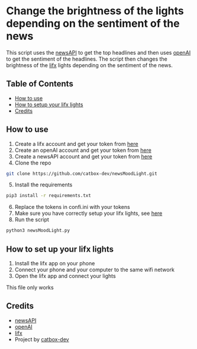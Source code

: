 # Change the brightness of the lights depending on the sentiment of the news
This script uses the [newsAPI](https://newsapi.org/) to get the top headlines and then uses 
[openAI](https://beta.openai.com/) to get the sentiment of the headlines. 
The script then changes the brightness of the [lifx](https://www.lifx.com/) lights depending on the sentiment of the news.

## Table of Contents
* [How to use](#how-to-use)
* [How to setup your lifx lights](#how-to-setup-your-lifx-lights)
* [Credits](#credits)

## How to use
1. Create a lifx account and get your token from [here](https://cloud.lifx.com/settings)
2. Create an openAI account and get your token from [here](https://beta.openai.com/account/api-keys)
3. Create a newsAPI account and get your token from [here](https://newsapi.org/register)
4. Clone the repo
```sh
git clone https://github.com/catbox-dev/newsMoodLight.git
```
5. Install the requirements
```sh
pip3 install -r requirements.txt
```
6. Replace the tokens in confi.ini with your tokens
7. Make sure you have correctly setup your lifx lights, see [here](#how-to-set-up-your-lifx-lights)
7. Run the script
```sh
python3 newsMoodLight.py
```

## How to set up your lifx lights
1. Install the lifx app on your phone
2. Connect your phone and your computer to the same wifi network
3. Open the lifx app and connect your lights

This file only works

## Credits
* [newsAPI](https://newsapi.org/)
* [openAI](https://beta.openai.com/)
* [lifx](https://www.lifx.com/)
* Project by [catbox-dev](https://github.com/catbox-dev)